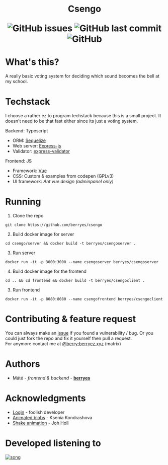 
<br>
<br>
<h1 align="center"> Csengo

<br>

 ![GitHub issues](https://img.shields.io/github/issues/berryes/csengo?color=%23BF1363&style=for-the-badge) ![GitHub last commit](https://img.shields.io/github/last-commit/berryes/csengo?color=%23BF1363&logoColor=%23BF1363&style=for-the-badge) ![GitHub](https://img.shields.io/github/license/berryes/csengo?color=%23BF1363&logoColor=%23BF1363&style=for-the-badge)
</h1>

# What's this?
A really basic voting system for deciding which sound becomes the bell at my school.

# Techstack
I choose a rather ez to program techstack because this is a small project. It doesn't need to be that fast either since its just a voting system.

Backend: Typescript
- ORM: [Sequelize](https://sequelize.org/)
- Web server: [Express-js](https://expressjs.com/)
- Validator: [express-validator](https://express-validator.github.io/docs)

Frontend: JS
- Framework: [Vue](https://vuejs.org/)
- CSS: Custom & examples from codepen (GPLv3)
- UI framework: *Ant vue design (adminpanel only)*

# Running
1. Clone the repo
```
git clone https://github.com/berryes/csengo
```

2. Build docker image for server
```
cd csengo/server && docker build -t berryes/csengoserver .
```

3. Run server
```
docker run -it -p 3000:3000 --name csengoserver berryes/csengoserver
```

4. Build docker image for the frontend
```
cd .. && cd frontend && docker build -t berryes/csengoclient .
```

3. Run frontend
```
docker run -it -p 8080:8080 --name csengofrontend berryes/csengoclient
```




# Contributing & feature request
You can always make an [issue](https://github.com/berryes/csengo/issues) if you found a vulnerability / bug.
Or you could just fork the repo and fix it yourself then pull a request. <br>
For anymore contact me at [@berry:berryez.xyz](https://matrix.to/#/@berry:berryez.xyz) (matrix)

# Authors 
- Máté - *frontend & backend* - [**berryes**](https://matrix.to/#/@berry:berryez.xyz)

# Acknowledgments
- [Login](https://codepen.io/fghty/pen/PojKNEG) - foolish developer
- [Animated blobs](https://codepen.io/ksenia-k/pen/jXbWaJ) - Ksenia Kondrashova
- [Shake animation](https://codepen.io/johholl/pen/GpbgJW) - Joh Holl


# Developed listening to 
[![song](https://github.com/berryes/csengo/blob/main/assets/view.svg?raw=true)](https://open.spotify.com/track/2G0c5XvospcOSyA3t1W2X2?si=67f3ee577ce74012)
